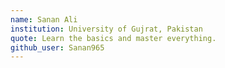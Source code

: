 ```yaml
---
name: Sanan Ali
institution: University of Gujrat, Pakistan
quote: Learn the basics and master everything.
github_user: Sanan965
---
```


